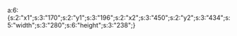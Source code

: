 a:6:{s:2:"x1";s:3:"170";s:2:"y1";s:3:"196";s:2:"x2";s:3:"450";s:2:"y2";s:3:"434";s:5:"width";s:3:"280";s:6:"height";s:3:"238";}